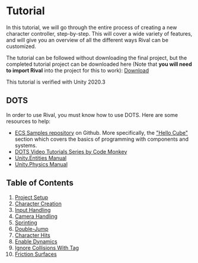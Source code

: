 
# Tutorial

In this tutorial, we will go through the entire process of creating a new character controller, step-by-step. This will cover a wide variety of features, and will give you an overview of all the different ways Rival can be customized.

The tutorial can be followed without downloading the final project, but the completed tutorial project can be downloaded here (Note that **you will need to import Rival** into the project for this to work): [Download](./Downloads/Rival_Tutorial.zip)

This tutorial is verified with Unity 2020.3


## DOTS

In order to use Rival, you must know how to use DOTS. Here are some resources to help:
* [ECS Samples repository](https://github.com/Unity-Technologies/EntityComponentSystemSamples) on Github. More specifically, the ["Hello Cube"](https://github.com/Unity-Technologies/EntityComponentSystemSamples/tree/master/ECSSamples/Assets/HelloCube) section which covers the basics of programming with components and systems.
* [DOTS Video Tutorials Series by Code Monkey](https://www.youtube.com/playlist?list=PLzDRvYVwl53s40yP5RQXitbT--IRcHqba)
* [Unity.Entities Manual](https://docs.unity3d.com/Packages/com.unity.entities@0.17/manual/index.html)
* [Unity.Physics Manual](https://docs.unity3d.com/Packages/com.unity.physics@0.6/manual/index.html) 


## Table of Contents
1. [Project Setup](./Tutorial/tutorial-setup.md)
1. [Character Creation](./Tutorial/tutorial-charactercreation.md)
1. [Input Handling](./Tutorial/tutorial-input.md)
1. [Camera Handling](./Tutorial/tutorial-camera.md)
1. [Sprinting](./Tutorial/tutorial-sprint.md)
1. [Double-Jump](./Tutorial/tutorial-doublejump.md)
1. [Character Hits](./Tutorial/tutorial-characterhits.md)
1. [Enable Dynamics](./Tutorial/tutorial-enabledynamics.md)
1. [Ignore Collisions With Tag](./Tutorial/tutorial-ignorecollisions.md)
1. [Friction Surfaces](./Tutorial/tutorial-frictionsurface.md)